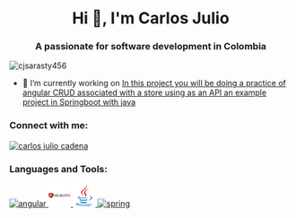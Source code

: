 <h1 align="center">Hi 👋, I'm Carlos Julio</h1>
<h3 align="center">A passionate for software development in Colombia</h3>

<p align="left"> <img src="https://komarev.com/ghpvc/?username=cjsarasty456&label=Profile%20views&color=0e75b6&style=flat" alt="cjsarasty456" /> </p>

- 🔭 I’m currently working on [In this project you will be doing a practice of angular CRUD associated with a store using as an API an example project in Springboot with java](https://github.com/cjsarasty456/practica_angular_crud_tienda.git)

<h3 align="left">Connect with me:</h3>
<p align="left">
<a href="https://linkedin.com/in/carlos julio cadena" target="blank"><img align="center" src="https://raw.githubusercontent.com/rahuldkjain/github-profile-readme-generator/master/src/images/icons/Social/linked-in-alt.svg" alt="carlos julio cadena" height="30" width="40" /></a>
</p>

<h3 align="left">Languages and Tools:</h3>
<p align="left"> <a href="https://angular.io" target="_blank" rel="noreferrer"> <img src="https://angular.io/assets/images/logos/angular/angular.svg" alt="angular" width="40" height="40"/> </a> <a href="https://angular.io" target="_blank" rel="noreferrer"> <img src="https://raw.githubusercontent.com/devicons/devicon/master/icons/angularjs/angularjs-original-wordmark.svg" alt="angularjs" width="40" height="40"/> </a> <a href="https://www.java.com" target="_blank" rel="noreferrer"> <img src="https://raw.githubusercontent.com/devicons/devicon/master/icons/java/java-original.svg" alt="java" width="40" height="40"/> </a> <a href="https://spring.io/" target="_blank" rel="noreferrer"> <img src="https://www.vectorlogo.zone/logos/springio/springio-icon.svg" alt="spring" width="40" height="40"/> </a> </p>

